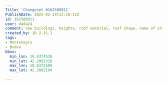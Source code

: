 ```yaml
---
Title: 'Changeset #162500911'
PublishDate: 2025-02-14T12:10:12Z
id: 162500911
user: dada24
comment: new buildings, heights, roof material, roof shape, name of streets, new area, roof colour
created_by: iD 2.31.1
tags:
- Montenegro
- Budva
bbox:
  min_lon: 18.8374536
  min_lat: 42.2881318
  max_lon: 18.8375588
  max_lat: 42.2882194

---
```


